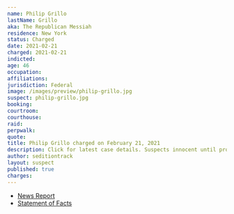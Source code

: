 ```yaml
---
name: Philip Grillo
lastName: Grillo
aka: The Republican Messiah
residence: New York
status: Charged
date: 2021-02-21
charged: 2021-02-21
indicted:
age: 46
occupation:
affiliations:
jurisdiction: Federal
image: /images/preview/philip-grillo.jpg
suspect: philip-grillo.jpg
booking:
courtroom:
courthouse:
raid:
perpwalk:
quote:
title: Philip Grillo charged on February 21, 2021
description: Click for latest case details. Suspects innocent until proven guilty.
author: seditiontrack
layout: suspect
published: true
charges:
---
```


- [News Report](https://queenseagle.com/all/queens-gop-district-leader-arrested-for-role-in-capitol-insurrection)
- [Statement of Facts](https://extremism.gwu.edu/sites/g/files/zaxdzs2191/f/Philip%20Grillo%20Statement%20of%20Facts.pdf)
